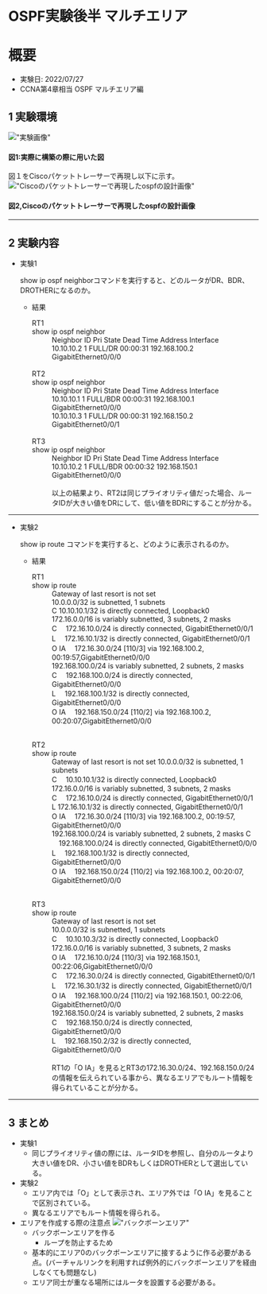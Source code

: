 # OSPF実験後半 マルチエリア

# 概要
* 実験日: 2022/07/27 
* CCNA第4章相当 OSPF マルチエリア編

## 1 実験環境
!["実験画像"](./images/20220727OSPFIMG/ospfFirstHalf1.jpg)
#### 図1:実際に構築の際に用いた図
図１をCiscoパケットトレーサーで再現し以下に示す。
!["Ciscoのパケットトレーサーで再現したospfの設計画像"](./images/20220727OSPFIMG/ospfFirstHalf2.jpg)

#### 図2,Ciscoのパケットトレーサーで再現したospfの設計画像

---
## 2 実験内容

* 実験1<br>
        <p>show ip ospf neighborコマンドを実行すると、どのルータがDR、BDR、DROTHERになるのか。</p>
  * 結果
    <dl>
    <dt> RT1 </dt>
    <dt> show ip ospf neighbor </dt>
    <dd> 
    Neighbor ID     Pri   State           Dead Time   Address         Interface <br>
    10.10.10.2        1   FULL/DR         00:00:31    192.168.100.2   GigabitEthernet0/0/0 <br>
    </dd><br>
    <dt> RT2 </dt>
    <dt> show ip ospf neighbor </dt>
    <dd> 
    Neighbor ID     Pri   State           Dead Time   Address         Interface <br>
    10.10.10.1        1   FULL/BDR        00:00:31    192.168.100.1   GigabitEthernet0/0/0 <br>
    10.10.10.3        1   FULL/DR         00:00:31    192.168.150.2   GigabitEthernet0/0/1 <br>
    </dd><br>
    <dt> RT3 </dt>
    <dt> show ip ospf neighbor </dt>
    <dd> 
    Neighbor ID     Pri   State           Dead Time   Address         Interface <br>
    10.10.10.2        1   FULL/BDR        00:00:32    192.168.150.1   GigabitEthernet0/0/0 <br>
    </dd><br>
    <dd>以上の結果より、RT2は同じプライオリティ値だった場合、ルータIDが大きい値をDRにして、低い値をBDRにすることが分かる。</dd>
    </dl>
---
* 実験2<br>
        <p>show ip route コマンドを実行すると、どのように表示されるのか。</p>
  * 結果<br>
    <dl>
    <dt> RT1</dt>
    <dt> show ip route </dt>
    <dd>
    Gateway of last resort is not set<br>
          10.0.0.0/32 is subnetted, 1 subnets<br>
    C        10.10.10.1/32 is directly connected, Loopback0<br>
        172.16.0.0/16 is variably subnetted, 3 subnets, 2 masks<br>
    C       　172.16.10.0/24 is directly connected, GigabitEthernet0/0/1<br>
    L       　172.16.10.1/32 is directly connected, GigabitEthernet0/0/1<br>
    O IA    　172.16.30.0/24 [110/3] via 192.168.100.2, 00:19:57,GigabitEthernet0/0/0<br>
     192.168.100.0/24 is variably subnetted, 2 subnets, 2 masks<br>
    C       　192.168.100.0/24 is directly connected, GigabitEthernet0/0/0<br>
    L       　192.168.100.1/32 is directly connected, GigabitEthernet0/0/0<br>
    O IA 　192.168.150.0/24 [110/2] via 192.168.100.2, 00:20:07,GigabitEthernet0/0/0<br>
    </dd><br>

    <dl>
    <dt> RT2</dt>
    <dt> show ip route </dt>
    <dd>
    Gateway of last resort is not set
        10.0.0.0/32 is subnetted, 1 subnets<br>
    C       　10.10.10.1/32 is directly connected, Loopback0<br>
        172.16.0.0/16 is variably subnetted, 3 subnets, 2 masks<br>
    C       　172.16.10.0/24 is directly connected, GigabitEthernet0/0/1<br>
    L        172.16.10.1/32 is directly connected, GigabitEthernet0/0/1<br>
    O IA    　172.16.30.0/24 [110/3] via 192.168.100.2, 00:19:57, GigabitEthernet0/0/0<br>
        192.168.100.0/24 is variably subnetted, 2 subnets, 2 masks
    C       　192.168.100.0/24 is directly connected, GigabitEthernet0/0/0<br>
    L       　192.168.100.1/32 is directly connected, GigabitEthernet0/0/0<br>
    O IA 　192.168.150.0/24 [110/2] via 192.168.100.2, 00:20:07, GigabitEthernet0/0/0<br>
    </dd><br>

    <dl>
    <dt> RT3</dt>
    <dt> show ip route </dt>
    <dd>
    Gateway of last resort is not set<br>
        10.0.0.0/32 is subnetted, 1 subnets<br>
    C       　10.10.10.3/32 is directly connected, Loopback0<br>
        172.16.0.0/16 is variably subnetted, 3 subnets, 2 masks<br>
    O IA    　172.16.10.0/24 [110/3] via 192.168.150.1, 00:22:06,GigabitEthernet0/0/0<br>
    C       　172.16.30.0/24 is directly connected, GigabitEthernet0/0/1<br>
    L       　172.16.30.1/32 is directly connected, GigabitEthernet0/0/1<br>
    O IA    　192.168.100.0/24 [110/2] via 192.168.150.1, 00:22:06, GigabitEthernet0/0/0<br>
        192.168.150.0/24 is variably subnetted, 2 subnets, 2 masks<br>
    C       　192.168.150.0/24 is directly connected, GigabitEthernet0/0/0<br>
    L       　192.168.150.2/32 is directly connected, GigabitEthernet0/0/0<br>
    </dd><br>

    <dd>
    RT1の「O IA」を見るとRT3の172.16.30.0/24、192.168.150.0/24の情報を伝えられている事から、異なるエリアでもルート情報を得られていることが分かる。
    </dd>
    </dl>
---
## 3 まとめ

* 実験1
  * 同じプライオリティ値の際には、ルータIDを参照し、自分のルータより大きい値をDR、小さい値をBDRもしくはDROTHERとして選出している。
* 実験2
  * エリア内では「O」として表示され、エリア外では「O IA」を見ることで区別されている。
  * 異なるエリアでもルート情報を得られる。
* エリアを作成する際の注意点
    !["バックボーンエリア"](./images/20220727OSPFIMG/ospfFirstHalf3.jpg)
    * バックボーンエリアを作る
      * ループを防止するため 
    * 基本的にエリア0のバックボーンエリアに接するように作る必要がある点。(バーチャルリンクを利用すれば例外的にバックボーンエリアを経由しなくても問題なし)
    * エリア同士が重なる場所にはルータを設置する必要がある。

